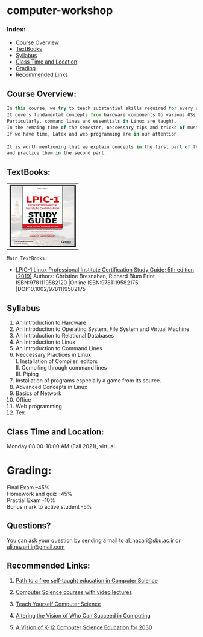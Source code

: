 # computer-workshop

### **Index:**
- [Course Overview](#Course-Overview)
- [TextBooks](#TextBooks)
- [Syllabus](#syllabus)
- [Class Time and Location](#Class-Time-and-Location)
- [Grading](#Grading)
- [Recommended Links](#links)

## <a name="Course-Overview"></a>Course Overview:
```javascript
In this course, we try to teach substantial skills required for every undergraduate student. 
It covers fundamental concepts from hardware components to various OSs and their components.
Particularly, command lines and essentials in Linux are taught. 
In the remaing time of the semester, neccessary tips and tricks of must-known tools, such as Office, and web search are considered.
If we have time, Latex and web programming are in our attention.

It is worth mentioning that we explain concepts in the first part of the class 
and practice them in the second part.
```
## <a name="TextBooks"></a>TextBooks:

<table class="tg">
  <tr>
    <td class="tg-0lax"><img src="lpic-1.jpg" alt="" border='3' height='160' width='170' /></td>
  </tr>
</table>

```
Main TextBooks:
```
* [LPIC-1 Linux Professional Institute Certification Study Guide; 5th edition (2019)](https://onlinelibrary.wiley.com/doi/book/10.1002/9781119582175)
  Authors: Christine Bresnahan, Richard Blum
  Print ISBN:9781119582120 |Online ISBN:9781119582175 |DOI:10.1002/9781119582175

 ## <a name='syllabus' />Syllabus
 1. An Introduction to Hardware
 2. An Introduction to Operating System, File System and Virtual Machine
 3. An Introduction to Relational Databases
 4. An Introduction to Linux
 5. An Introduction to Command Lines
 6. Neccessary Practices in Linux 
      <br/><t/>I. Installation of Compiler, editors 
      <br/><t/>II. Compiling through command lines
      <br/><t/>III. Piping
 7. Installation of programs especially a game from its source.
 8. Advanced Concepts in Linux
 9. Basics of Network
 10. Office
 11. Web programming
 12. Tex


## <a name="Class-Time-and-Location"></a>Class Time and Location:
Monday  08:00-10:00 AM (Fall 2021), virtual. 

# <a name="Grading"></a>Grading:

Final Exam –45% </br>
Homework and quiz –45%  </br>
Practial Exam -10% </br>
Bonus mark to active student -5% </br>

## <a name="Questions"></a>Questions?
You can ask your question by sending a mail to al_nazari@sbu.ac.ir or ali.nazari.ir@gmail.com 

## <a name="links"></a>Recommended Links:
1. [Path to a free self-taught education in Computer Science](https://github.com/ossu/computer-science) 
2. [Computer Science courses with video lectures](https://github.com/Developer-Y/cs-video-courses)
3. [Teach Yourself Computer Science](https://teachyourselfcs.com)

4. [Altering the Vision of Who Can Succeed in Computing](http://www.couragion.com/s/AlteringTheVisionOfWhoCanSucceedInComputing-FINAL.pdf)

5. [A Vision of K-12 Computer Science Education for 2030](https://cacm.acm.org/magazines/2020/5/244329-a-vision-of-k-12-computer-science-education-for-2030/fulltext)

